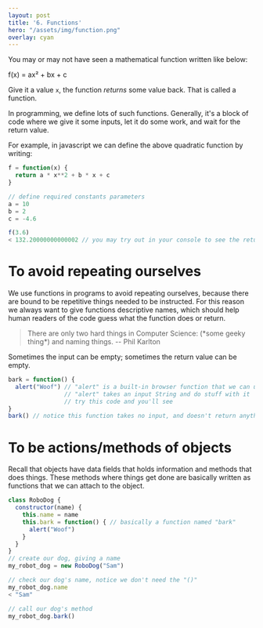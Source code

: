 ```yaml
---
layout: post
title: '6. Functions'
hero: "/assets/img/function.png"
overlay: cyan
---
```


<div class="notice" markdown="1">
You may or may not have seen a mathematical function written like below:

f(x) = ax² + bx + c

Give it a value `x`, the function *returns* some value back.
That is called a function.
</div>

In programming, we define lots of such functions. Generally, it's a block of code where we give it some inputs, let it do some work, and wait for the return value.

For example, in javascript we can define the above quadratic function by writing:

```js
f = function(x) {
  return a * x**2 + b * x + c
}

// define required constants parameters
a = 10
b = 2
c = -4.6

f(3.6)
< 132.20000000000002 // you may try out in your console to see the return value
```

# To avoid repeating ourselves

We use functions in programs to avoid repeating ourselves, because there are bound to be repetitive things needed to be instructed. For this reason we always want to give functions descriptive names, which should help human readers of the code guess what the function does or return.

>There are only two hard things in Computer Science: (\*some geeky thing\*) and naming things.  -- Phil Karlton

Sometimes the input can be empty; sometimes the return value can be empty.

```js
bark = function() {
  alert("Woof") // "alert" is a built-in browser function that we can use
                // "alert" takes an input String and do stuff with it
                // try this code and you'll see
}
bark() // notice this function takes no input, and doesn't return anything
```

# To be actions/methods of objects

Recall that objects have data fields that holds information and methods that does things. These methods where things get done are basically written as functions that we can attach to the object.

```js
class RoboDog {
  constructor(name) {
    this.name = name
    this.bark = function() { // basically a function named "bark"
      alert("Woof")
    }
  }
}
// create our dog, giving a name
my_robot_dog = new RoboDog("Sam")

// check our dog's name, notice we don't need the "()"
my_robot_dog.name
< "Sam"

// call our dog's method
my_robot_dog.bark()
```
